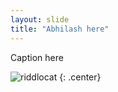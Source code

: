 ```yaml
---
layout: slide
title: "Abhilash here"
---
```


Caption here

![riddlocat](https://octodex.github.com/images/riddlocat.png)
{: .center}
